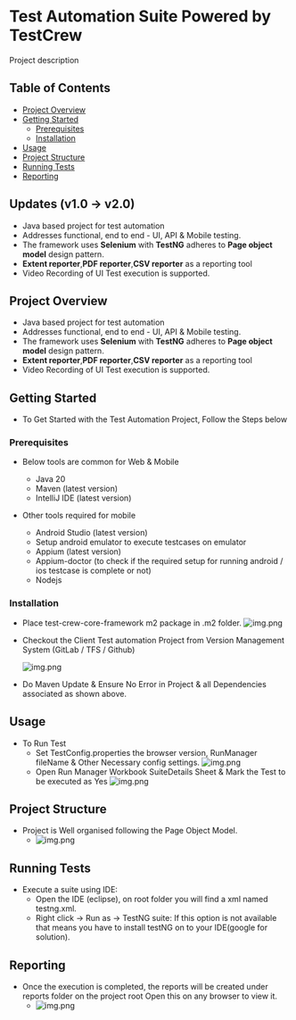 # Test Automation Suite Powered by TestCrew

Project description

## Table of Contents

- [Project Overview](#project-overview)
- [Getting Started](#getting-started)
    - [Prerequisites](#prerequisites)
    - [Installation](#installation)
- [Usage](#usage)
- [Project Structure](#project-structure)
- [Running Tests](#running-tests)
- [Reporting](#reporting)

## Updates (v1.0 -> v2.0)

- Java based project for test automation
- Addresses functional, end to end - UI, API & Mobile testing.
- The framework uses **Selenium** with **TestNG** adheres to **Page object model** design pattern.
- **Extent reporter**,**PDF reporter**,**CSV reporter** as a reporting tool
- Video Recording of UI Test execution is supported.

## Project Overview

- Java based project for test automation
- Addresses functional, end to end - UI, API & Mobile testing.
- The framework uses **Selenium** with **TestNG** adheres to **Page object model** design pattern.
- **Extent reporter**,**PDF reporter**,**CSV reporter** as a reporting tool
- Video Recording of UI Test execution is supported.

## Getting Started

- To Get Started with the Test Automation Project, Follow the Steps below

### Prerequisites

- Below tools are common for Web & Mobile
    - Java 20
    - Maven (latest version)
    - IntelliJ IDE (latest version)

- Other tools required for mobile
    - Android Studio (latest version)
    - Setup android emulator to execute testcases on emulator
    - Appium (latest version)
    - Appium-doctor (to check if the required setup for running android / ios testcase is complete or not)
    - Nodejs

### Installation

- Place test-crew-core-framework m2 package in .m2 folder.
  ![img.png](readme/img.png)


- Checkout the Client Test automation Project from Version Management System (GitLab / TFS / Github)

  ![img.png](readme/img_1.png)


- Do Maven Update & Ensure No Error in Project & all Dependencies associated as shown above.

## Usage

- To Run Test
    - Set TestConfig.properties the browser version, RunManager fileName & Other Necessary config settings.
      ![img.png](readme/img_2.png)
    - Open Run Manager Workbook SuiteDetails Sheet & Mark the Test to be executed as Yes
      ![img.png](readme/img_3.png)

## Project Structure

- Project is Well organised following the Page Object Model.
    - ![img.png](readme/img_4.png)

## Running Tests

- Execute a suite using IDE:
    - Open the IDE (eclipse), on root folder you will find a xml named testng.xml.
    - Right click -> Run as -> TestNG suite: If this option is not available that means you have to install testNG on to
      your IDE(google for solution).

## Reporting

- Once the execution is completed, the reports will be created under reports folder on the project root Open this on any browser to view it.
    - ![img.png](readme/img_5.png)
